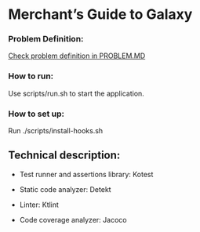 # Merchant’s Guide to Galaxy

### Problem Definition:
[Check problem definition in PROBLEM.MD](PROBLEM.MD)

### How to run:
Use scripts/run.sh to start the application.

### How to set up:
Run ./scripts/install-hooks.sh

## Technical description:
- Test runner and assertions library: Kotest

- Static code analyzer: Detekt
- Linter: Ktlint
- Code coverage analyzer: Jacoco
